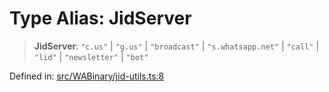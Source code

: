 # Type Alias: JidServer

> **JidServer**: `"c.us"` \| `"g.us"` \| `"broadcast"` \| `"s.whatsapp.net"` \| `"call"` \| `"lid"` \| `"newsletter"` \| `"bot"`

Defined in: [src/WABinary/jid-utils.ts:8](https://github.com/Fokusdotid/bail/blob/c270ba4454f95d50cec87a9d90b03360fac7058e/src/WABinary/jid-utils.ts#L8)
